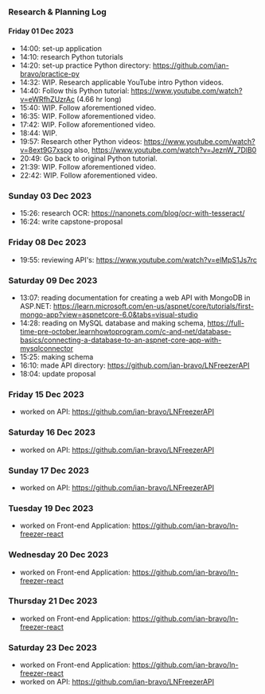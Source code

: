 ### Research & Planning Log
#### Friday 01 Dec 2023
* 14:00: set-up application
* 14:10: research Python tutorials
* 14:20: set-up practice Python directory: https://github.com/ian-bravo/practice-py
* 14:32: WIP. Research applicable YouTube intro Python videos.
* 14:40: Follow this Python tutorial: https://www.youtube.com/watch?v=eWRfhZUzrAc (4.66 hr long)
* 15:40: WIP. Follow aforementioned video.
* 16:35: WIP. Follow aforementioned video.
* 17:42: WIP. Follow aforementioned video.
* 18:44: WIP.
* 19:57: Research other Python videos: https://www.youtube.com/watch?v=8ext9G7xspg also, https://www.youtube.com/watch?v=JeznW_7DlB0
* 20:49: Go back to original Python tutorial.
* 21:39: WIP. Follow aforementioned video.
* 22:42: WIP. Follow aforementioned video.

### Sunday 03 Dec 2023
* 15:26: research OCR: https://nanonets.com/blog/ocr-with-tesseract/
* 16:24: write capstone-proposal

### Friday 08 Dec 2023
* 19:55: reviewing API's: https://www.youtube.com/watch?v=elMpS1Js7rc

### Saturday 09 Dec 2023
* 13:07: reading documentation for creating a web API with MongoDB in ASP.NET: https://learn.microsoft.com/en-us/aspnet/core/tutorials/first-mongo-app?view=aspnetcore-6.0&tabs=visual-studio
* 14:28: reading on MySQL database and making schema, https://full-time-pre-october.learnhowtoprogram.com/c-and-net/database-basics/connecting-a-database-to-an-aspnet-core-app-with-mysqlconnector
* 15:25: making schema
* 16:10: made API directory: https://github.com/ian-bravo/LNFreezerAPI
* 18:04: update proposal

### Friday 15 Dec 2023
* worked on API: https://github.com/ian-bravo/LNFreezerAPI

### Saturday 16 Dec 2023
* worked on API: https://github.com/ian-bravo/LNFreezerAPI

### Sunday 17 Dec 2023
* worked on API: https://github.com/ian-bravo/LNFreezerAPI

### Tuesday 19 Dec 2023
* worked on Front-end Application: https://github.com/ian-bravo/ln-freezer-react

### Wednesday 20 Dec 2023
* worked on Front-end Application: https://github.com/ian-bravo/ln-freezer-react

### Thursday 21 Dec 2023
* worked on Front-end Application: https://github.com/ian-bravo/ln-freezer-react

### Saturday 23 Dec 2023
* worked on Front-end Application: https://github.com/ian-bravo/ln-freezer-react
* worked on API: https://github.com/ian-bravo/LNFreezerAPI


